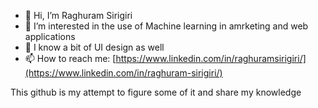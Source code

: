- 👋 Hi, I’m Raghuram Sirigiri
- 👀 I’m interested in the use of Machine learning in amrketing and web applications
- 🌱 I know a bit of UI design as well 
- 📫 How to reach me: [https://www.linkedin.com/in/raghuramsirigiri/](https://www.linkedin.com/in/raghuram-sirigiri/)

<!---
raghuramsirigiri/raghuramsirigiri is a ✨ special ✨ repository because its `README.md` (this file) appears on your GitHub profile.
You can click the Preview link to take a look at your changes.
--->
This github is my attempt to figure some of it and share my knowledge
<!-- 
[![ReadMe Card](https://github.com/raghuramsirigiri/TOTP-HOTP-app)](https://github.com/raghuramsirigiri/TOTP-HOTP-app)
[![ReadMe Card](https://github.com/raghuramsirigiri/webuathn)](https://github.com/raghuramsirigiri/webuathn)

](https://github.com/raghuramsirigiri/raghuramsirigiri/blob/main/README.md)
 -->
